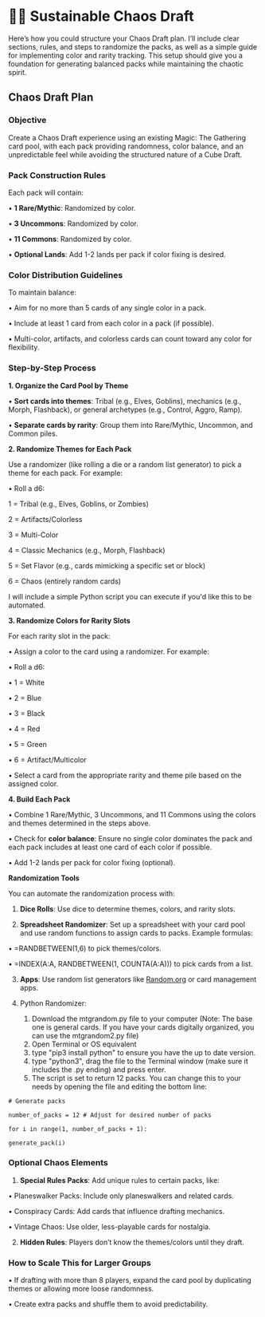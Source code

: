 # 😵‍💫 Sustainable Chaos Draft 

Here’s how you could structure your Chaos Draft plan. I’ll include clear sections, rules, and steps to randomize the packs, as well as a simple guide for implementing color and rarity tracking. This setup should give you a foundation for generating balanced packs while maintaining the chaotic spirit.

## **Chaos Draft Plan**

### **Objective**

Create a Chaos Draft experience using an existing Magic: The Gathering card pool, with each pack providing randomness, color balance, and an unpredictable feel while avoiding the structured nature of a Cube Draft.

### **Pack Construction Rules**

  

Each pack will contain:

• **1 Rare/Mythic**: Randomized by color.

• **3 Uncommons**: Randomized by color.

• **11 Commons**: Randomized by color.

• **Optional Lands**: Add 1-2 lands per pack if color fixing is desired.

  

### **Color Distribution Guidelines**

To maintain balance:

• Aim for no more than 5 cards of any single color in a pack.

• Include at least 1 card from each color in a pack (if possible).

• Multi-color, artifacts, and colorless cards can count toward any color for flexibility.


### **Step-by-Step Process**


**1. Organize the Card Pool by Theme**

• **Sort cards into themes**: Tribal (e.g., Elves, Goblins), mechanics (e.g., Morph, Flashback), or general archetypes (e.g., Control, Aggro, Ramp).

• **Separate cards by rarity**: Group them into Rare/Mythic, Uncommon, and Common piles.

**2. Randomize Themes for Each Pack**

Use a randomizer (like rolling a die or a random list generator) to pick a theme for each pack. For example:

• Roll a d6:

1 = Tribal (e.g., Elves, Goblins, or Zombies)

2 = Artifacts/Colorless

3 = Multi-Color

4 = Classic Mechanics (e.g., Morph, Flashback)

5 = Set Flavor (e.g., cards mimicking a specific set or block)

6 = Chaos (entirely random cards)

I will include a simple Python script you can execute if you'd like this to be automated.

**3. Randomize Colors for Rarity Slots**


For each rarity slot in the pack:

• Assign a color to the card using a randomizer. For example:

• Roll a d6:

• 1 = White

• 2 = Blue

• 3 = Black

• 4 = Red

• 5 = Green

• 6 = Artifact/Multicolor

• Select a card from the appropriate rarity and theme pile based on the assigned color.

  
**4. Build Each Pack**


• Combine 1 Rare/Mythic, 3 Uncommons, and 11 Commons using the colors and themes determined in the steps above.

• Check for **color balance**: Ensure no single color dominates the pack and each pack includes at least one card of each color if possible.

• Add 1-2 lands per pack for color fixing (optional).





**Randomization Tools**

  

You can automate the randomization process with:

1. **Dice Rolls**: Use dice to determine themes, colors, and rarity slots.

2. **Spreadsheet Randomizer**: Set up a spreadsheet with your card pool and use random functions to assign cards to packs. Example formulas:

• =RANDBETWEEN(1,6) to pick themes/colors.

• =INDEX(A:A, RANDBETWEEN(1, COUNTA(A:A))) to pick cards from a list.

3. **Apps**: Use random list generators like [Random.org](https://www.random.org/) or card management apps.

4. Python Randomizer:
   
	1. Download the mtgrandom.py file to your computer (Note: The base one is general cards. If you have your cards digitally organized, you can use the mtgrandom2.py file)
	2. Open Terminal or OS equivalent
	3. type "pip3 install python" to ensure you have the up to date version.
	4. type "python3", drag the file to the Terminal window (make sure it includes the .py ending) and press enter. 
	5. The script is set to return 12 packs. You can change this to your needs by opening the file and editing the bottom line:

```
# Generate packs

number_of_packs = 12 # Adjust for desired number of packs

for i in range(1, number_of_packs + 1):

generate_pack(i)
```


  

### **Optional Chaos Elements**

  
1. **Special Rules Packs**: Add unique rules to certain packs, like:

• Planeswalker Packs: Include only planeswalkers and related cards.

• Conspiracy Cards: Add cards that influence drafting mechanics.

• Vintage Chaos: Use older, less-playable cards for nostalgia.

2. **Hidden Rules**: Players don’t know the themes/colors until they draft.

  

### **How to Scale This for Larger Groups**


• If drafting with more than 8 players, expand the card pool by duplicating themes or allowing more loose randomness.

• Create extra packs and shuffle them to avoid predictability.
